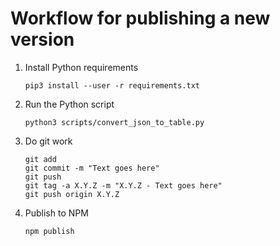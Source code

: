 # Workflow for publishing a new version

1. Install Python requirements
    ```
    pip3 install --user -r requirements.txt
    ```
1. Run the Python script 
    ```
    python3 scripts/convert_json_to_table.py
    ```
1. Do git work
    ```
    git add 
    git commit -m "Text goes here"
    git push
    git tag -a X.Y.Z -m "X.Y.Z - Text goes here"
    git push origin X.Y.Z
    ```
1. Publish to NPM
   ```
   npm publish
   ```